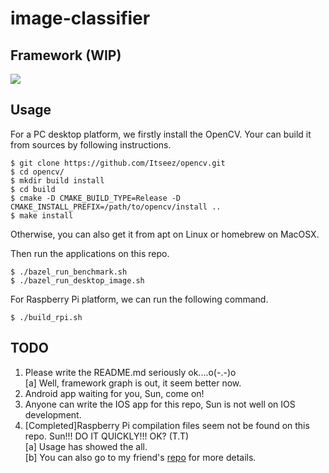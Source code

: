 # image-classifier

## Framework (WIP)

![](https://github.com/SunAriesCN/image-classifier/blob/master/docs/image_classifier_framework.png)


## Usage
For a PC desktop platform, we firstly install the OpenCV.
Your can build it from sources by following instructions.
```
$ git clone https://github.com/Itseez/opencv.git 
$ cd opencv/ 
$ mkdir build install
$ cd build 
$ cmake -D CMAKE_BUILD_TYPE=Release -D CMAKE_INSTALL_PREFIX=/path/to/opencv/install .. 
$ make install 
```
Otherwise, you can also get it from apt on Linux or homebrew on MacOSX.

Then run the applications on this repo.
```
$ ./bazel_run_benchmark.sh
$ ./bazel_run_desktop_image.sh
```

For Raspberry Pi platform, we can run the following command.
```
$ ./build_rpi.sh
```

## TODO
1. Please write the README.md seriously ok....o(-.-)o  
  [a] Well, framework graph is out, it seem better now.
2. Android app waiting for you, Sun, come on!
3. Anyone can write the IOS app for this repo, Sun is not well on IOS development.
4. [Completed]Raspberry Pi compilation files seem not be found on this repo. Sun!!! DO IT QUICKLY!!! OK? (T.T)  
  [a] Usage has showed the all.  
  [b] You can also go to my friend's [repo](https://github.com/Duan-JM/bazel-crosstools-compiler) for more details.
   
